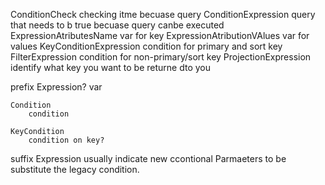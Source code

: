 ConditionCheck
    checking itme becuase query
ConditionExpression
    query that needs to b true becuase query canbe executed
ExpressionAtributesName
    var for key
ExpressionAtributionVAlues
    var for values
KeyConditionExpression
    condition for primary and sort key 
FilterExpression
    condition for non-primary/sort key
ProjectionExpression
    identify what key you want to be returne dto you

    
prefix 
    Expression?
        var

    Condition 
        condition 

    KeyCondition
        condition on key?
    
suffix 
    Expression
        usually indicate new ccontional Parmaeters to be substitute the legacy condition.
